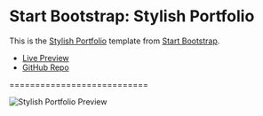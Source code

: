 # Start Bootstrap: Stylish Portfolio

This is the [Stylish Portfolio](https://startbootstrap.com/themes/stylish-portfolio/) template from [Start Bootstrap](https://startbootstrap.com/).

* [Live Preview](https://startbootstrap.com/previews/stylish-portfolio/)
* [GitHub Repo](https://github.com/BlackrockDigital/startbootstrap-stylish-portfolio)

===========================

![Stylish Portfolio Preview](img/preview_stylish_portfolio.png)

